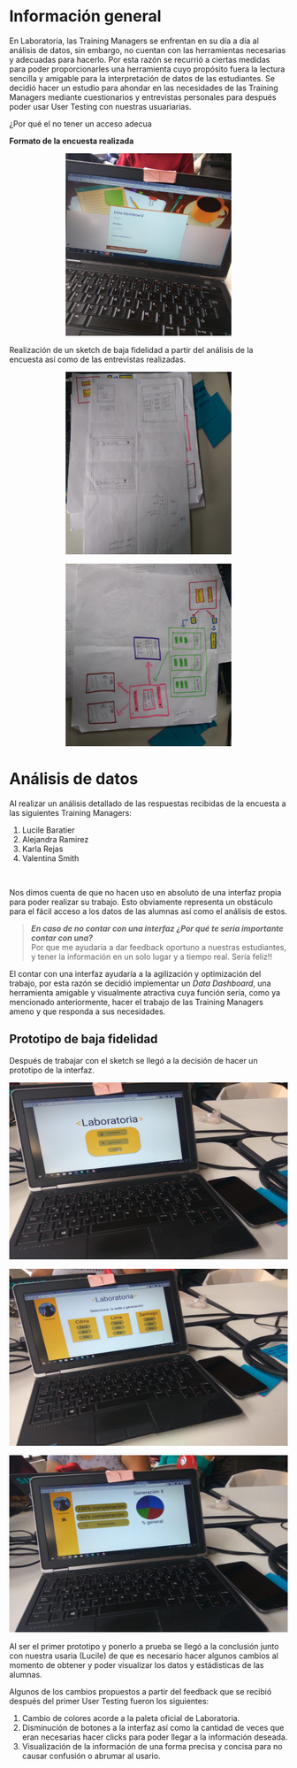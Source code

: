 # **Información general**

En Laboratoria, las Training Managers se enfrentan en su día a día al análisis de datos, sin embargo, no cuentan con las herramientas necesarias y adecuadas para hacerlo. Por esta razón se recurrió a ciertas medidas para poder proporcionarles una herramienta cuyo propósito fuera la lectura sencilla y amigable para la interpretación de datos de las estudiantes.
Se decidió hacer un estudio para ahondar en las necesidades de las Training Managers mediante cuestionarios y entrevistas personales para después poder usar User Testing con nuestras usuariarias.

¿Por qué el no tener un acceso adecua


**Formato de la encuesta realizada**

<p align="center">
  <img src="encuesta.jpg" width="300" height="330">
</p>

Realización de un sketch de baja fidelidad a partir del análisis de la encuesta así como de las entrevistas realizadas.

<p align="center">
  <img src="sketch.jpg" width="300" height="330">
</p>
<p align="center">
  <img src="sketch2.jpg" width="300" height="330">
</p>

# **Análisis de datos**

Al realizar un análisis detallado de las respuestas recibidas de la encuesta a las siguientes Training Managers:
1. Lucile Baratier
2. Alejandra Ramirez
3. Karla Rejas
4. Valentina Smith
<br>

Nos dimos cuenta de que no hacen uso en absoluto de una interfaz propia para poder realizar su trabajo. Esto obviamente representa un obstáculo para el fácil acceso a los datos de las alumnas así como el análisis de estos.

>***En caso de no contar con una interfaz ¿Por qué te sería importante contar con una?***
> <br> Por que me ayudaría a dar feedback oportuno a nuestras estudiantes, y tener la información en un solo lugar y a tiempo real. Sería feliz!!

El contar con una interfaz ayudaría a la agilización y optimización del trabajo, por esta razón se decidió implementar un *Data Dashboard*, una herramienta amigable y visualmente atractiva cuya función sería, como ya mencionado anteriormente, hacer el trabajo de las Training Managers ameno y que responda a sus necesidades.


 ## Prototipo de baja fidelidad

 Después de trabajar con el sketch se llegó a la decisión de hacer un prototipo de la interfaz.

 <p align="center">
   <img src="proto1.jpeg" width="600" height="320">
 </p>
 <p align="center">
 <img src="proto2.jpeg" width="600" height="320">
</p>
<p align="center">
<img src="proto3.jpeg" width="600" height="320">
</p>

Al ser el primer prototipo y ponerlo a prueba se llegó a la conclusión junto con nuestra usaria (Lucile) de que es necesario hacer algunos cambios al momento de obtener y poder visualizar los datos y estádisticas de las alumnas.

Algunos de los cambios propuestos a partir del feedback que se recibió después del primer User Testing fueron los siguientes:

1. Cambio de colores acorde a la paleta oficial de Laboratoria.
2. Disminución de botones a la interfaz así como la cantidad de veces que eran necesarias hacer clicks para poder llegar a la información deseada.
3. Visualización de la información de una forma precisa y concisa para no causar confusión o abrumar al usario.
